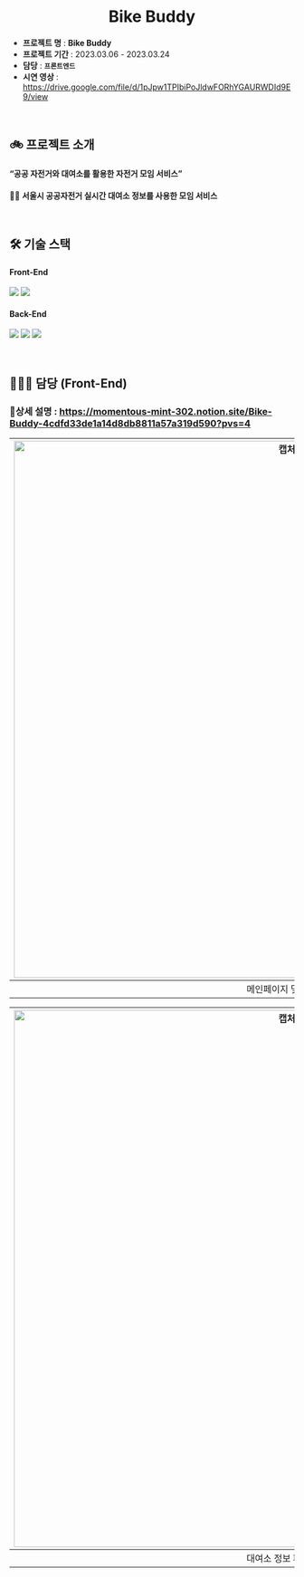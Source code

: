 <h1 align="center">Bike Buddy</h1>

-   **프로젝트 명** : **Bike Buddy**
-   **프로젝트 기간** : 2023.03.06 - 2023.03.24
-   **담당** : **`프론트엔드`**
-   **시연 영상** : https://drive.google.com/file/d/1pJpw1TPIbiPoJldwFORhYGAURWDId9E9/view

<br>

## 🚲 프로젝트 소개

#### **“공공 자전거와 대여소를 활용한 자전거 모임 서비스”**

🚴🏻 **서울시 공공자전거 실시간 대여소 정보를 사용한 모임 서비스**

<br>

## 🛠 기술 스택

#### Front-End
<img src="https://img.shields.io/badge/react-61DAFB?style=for-the-badge&logo=node.js&logoColor=white"> <img src="https://img.shields.io/badge/styledcomponents-DB7093?style=for-the-badge&logo=node.js&logoColor=white">


#### Back-End
<img src="https://img.shields.io/badge/Node.js-43853D?style=for-the-badge&logo=node.js&logoColor=white"> <img src="https://img.shields.io/badge/express-000000?style=for-the-badge&logo=express&logoColor=white"> <img src="https://img.shields.io/badge/mysql-4479A1?style=for-the-badge&logo=mysql&logoColor=white">

<br>

## 👩🏻‍🔧 담당 (Front-End)

### **:pushpin:상세 설명** : https://momentous-mint-302.notion.site/Bike-Buddy-4cdfd33de1a14d8db8811a57a319d590?pvs=4

|<img width="949" alt="캡처" src="https://github.com/ys9494/readme_sample/blob/main/imgs/mainpage.png"> | <img width="949" alt="캡처" src="https://momentous-mint-302.notion.site/image/https%3A%2F%2Fs3-us-west-2.amazonaws.com%2Fsecure.notion-static.com%2F4eb5b9a5-eb01-4e7d-9875-705723997048%2FUntitled.png?table=block&id=8379f834-0b7c-4fe5-8a40-64471c73453c&spaceId=03f4ecc5-6752-40c5-9cf2-ea869c9c506e&width=2000&userId=&cache=v2"> |
|:-----------:|:------------:|
|메인페이지 및 헤더 |메인 배너 |

|<img width="949" alt="캡처" src="https://momentous-mint-302.notion.site/image/https%3A%2F%2Fs3-us-west-2.amazonaws.com%2Fsecure.notion-static.com%2F032da276-5369-483b-84c9-176c02bbd592%2FUntitled.png?table=block&id=fc32c982-a9c1-47a1-adac-ea805880ea52&spaceId=03f4ecc5-6752-40c5-9cf2-ea869c9c506e&width=2000&userId=&cache=v2"> | <img width="949" alt="캡처" src="https://momentous-mint-302.notion.site/image/https%3A%2F%2Fs3-us-west-2.amazonaws.com%2Fsecure.notion-static.com%2F49092f90-b8c1-400b-8682-1d4fe669fa2f%2FUntitled.png?table=block&id=86fec42b-088f-4b05-baed-7bc893439b44&spaceId=03f4ecc5-6752-40c5-9cf2-ea869c9c506e&width=2000&userId=&cache=v2"> |
|:-----------:|:------------:|
|대여소 정보 페이지 |모임 리스트 페이지 |



   
